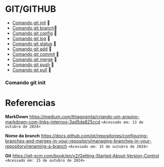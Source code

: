 # GIT/GITHUB 

* [Comando git init](#gitInit) 🔗
* [Comando git branch](#gitBranch)🔗
* [Comando git config](#gitConfig) 🔗
* [Comando git log](#gitlog) 🔗
* [Comando git status](#gitStatus) 🔗
* [Comando git add](#gitAdd) 🔗
* [Comando git commit](#gitcomit) 🔗
* [Comando git merge](./gitMerge/gitMerge.md) 🔗
* [Comando git push](./gitPush/gitPush.md)  🔗
* [Comando git pull](#gitpull) 🔗


### Comando git init

# Referencias

**MarkDown**
https://medium.com/thiagogmta/criando-um-arquivo-markdown-com-links-internos-3ad5da825ccd 
`<Acessado em: 13 de outubro de 2024>`

**Nome da branch**
https://docs.github.com/pt/repositories/configuring-branches-and-merges-in-your-repository/managing-branches-in-your-repository/renaming-a-branch `<Acessado em: 15 de outubro de 2024>`

**Git**
https://git-scm.com/book/en/v2/Getting-Started-About-Version-Control
 `<Acessado em: 15 de outubro de 2024>`
